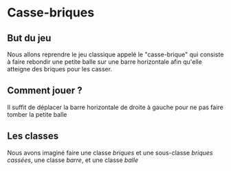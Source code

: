 # Casse-briques

## But du jeu
Nous allons reprendre le jeu classique appelé le "casse-brique" qui consiste à faire rebondir une petite balle sur une barre horizontale afin qu'elle atteigne des briques pour les casser.

## Comment jouer ?
Il suffit de déplacer la barre horizontale de droite à gauche pour ne pas faire tomber la petite balle 

## Les classes
Nous avons imaginé faire une classe *briques* et une sous-classe *briques cassées*, une classe *barre*, et une classe *balle*
